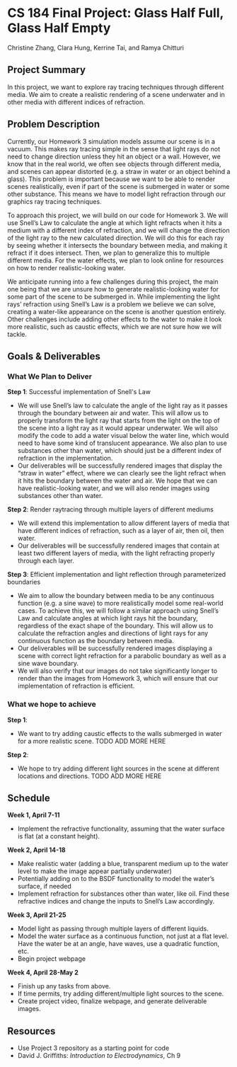 # CS 184 Final Project: Glass Half Full, Glass Half Empty
Christine Zhang, Clara Hung, Kerrine Tai, and Ramya Chitturi

<script type="text/javascript" async
  src="https://cdnjs.cloudflare.com/ajax/libs/mathjax/2.7.7/MathJax.js?config=TeX-MML-AM_CHTML">
</script>

## Project Summary
In this project, we want to explore ray tracing techniques through different media. We aim to create a realistic rendering of a scene underwater and in other media with different indices of refraction.

## Problem Description
Currently, our Homework 3 simulation models assume our scene is in a vacuum. This makes ray tracing simple in the sense that light rays do not need to change direction unless they hit an object or a wall. However, we know that in the real world, we often see objects through different media, and scenes can appear distorted (e.g. a straw in water or an object behind a glass). This problem is important because we want to be able to render scenes realistically, even if part of the scene is submerged in water or some other substance. This means we have to model light refraction through our graphics ray tracing techniques.

To approach this project, we will build on our code for Homework 3. We will use Snell’s Law to calculate the angle at which light refracts when it hits a medium with a different index of refraction, and we will change the direction of the light ray to the new calculated direction. We will do this for each ray by seeing whether it intersects the boundary between media, and making it refract if it does intersect. Then, we plan to generalize this to multiple different media. For the water effects, we plan to look online for resources on how to render realistic-looking water.

We anticipate running into a few challenges during this project, the main one being that we are unsure how to generate realistic-looking water for some part of the scene to be submerged in. While implementing the light rays’ refraction using Snell’s Law is a problem we believe we can solve, creating a water-like appearance on the scene is another question entirely. Other challenges include adding other effects to the water to make it look more realistic, such as caustic effects, which we are not sure how we will tackle.

## Goals & Deliverables

### What We Plan to Deliver
**Step 1**: Successful implementation of Snell's Law
- We will use Snell’s law to calculate the angle of the light ray as it passes through the boundary between air and water. This will allow us to properly transform the light ray that starts from the light on the top of the scene into a light ray as it would appear underwater. We will also modify the code to add a water visual below the water line, which would need to have some kind of translucent appearance. We also plan to use substances other than water, which should just be a different index of refraction in the implementation.
- Our deliverables will be successfully rendered images that display the “straw in water” effect, where we can clearly see the light refract when it hits the boundary between the water and air. We hope that we can have realistic-looking water, and we will also render images using substances other than water.

**Step 2**: Render raytracing through multiple layers of different mediums
- We will extend this implementation to allow different layers of media that have different indices of refraction, such as a layer of air, then oil, then water. 
- Our deliverables will be successfully rendered images that contain at least two different layers of media, with the light refracting properly through each layer. 

**Step 3**: Efficient implementation and light reflection through parameterized boundaries
- We aim to allow the boundary between media to be any continuous function (e.g. a sine wave) to more realistically model some real-world cases. To achieve this, we will follow a similar approach using Snell’s Law and calculate angles at which light rays hit the boundary, regardless of the exact shape of the boundary. This will allow us to calculate the refraction angles and directions of light rays for any continuous function as the boundary between media.
- Our deliverables will be successfully rendered images displaying a scene with correct light refraction for a parabolic boundary as well as a sine wave boundary.
- We will also verify that our images do not take significantly longer to render than the images from Homework 3, which will ensure that our implementation of refraction is efficient.

### What we hope to achieve
**Step 1**: 
- We want to try adding caustic effects to the walls submerged in water for a more realistic scene. TODO ADD MORE HERE

**Step 2**:
- We hope to try adding different light sources in the scene at different locations and directions. TODO ADD MORE HERE



## Schedule
**Week 1, April 7-11**
- Implement the refractive functionality, assuming that the water surface is flat (at a constant height).

**Week 2, April 14-18**
- Make realistic water (adding a blue, transparent medium up to the water level to make the image appear partially underwater)
- Potentially adding on to the BSDF functionality to model the water’s surface, if needed
- Implement refraction for substances other than water, like oil. Find these refractive indices and change the inputs to Snell’s Law accordingly.

**Week 3, April 21-25**
- Model light as passing through multiple layers of different liquids.
- Model the water surface as a continuous function, not just at a flat level. Have the water be at an angle, have waves, use a quadratic function, etc.
- Begin project webpage

**Week 4, April 28-May 2**
- Finish up any tasks from above.
- If time permits, try adding different/multiple light sources to the scene.
- Create project video, finalize webpage, and generate deliverable images.


## Resources
- Use Project 3 repository as a starting point for code
- David J. Griffiths: _Introduction to Electrodynamics_, Ch 9